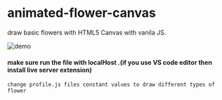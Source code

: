 # animated-flower-canvas
draw basic flowers with HTML5 Canvas with vanila JS.

![demo](https://raw.githubusercontent.com/geekypradip/animated-flower-canvas/main/demoImage/Screenshot%202022-09-13%20at%202.10.44%20AM.png)

#### make sure run the file with localHost .(if you use VS code editor then install live server extension)
`change profile.js files constant values to draw different types of flower`

